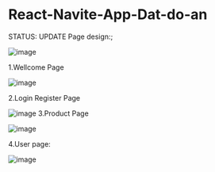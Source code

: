# React-Navite-App-Dat-do-an
STATUS: UPDATE
Page design:;

![image](https://github.com/huu77/React-Navite-App-Dat-do-an/assets/97447370/c662e362-0cf6-4319-98b7-40327c9570e9)


1.Wellcome Page

![image](https://github.com/huu77/React-Navite-App-Dat-do-an/assets/97447370/00e25f4d-79c7-4631-a6d9-93028a732b1a)

2.Login Register Page

![image](https://github.com/huu77/React-Navite-App-Dat-do-an/assets/97447370/c28dbf37-1977-47c1-bab4-76c97c78dddf)
3.Product Page

![image](https://github.com/huu77/React-Navite-App-Dat-do-an/assets/97447370/97b498cf-0dd3-4184-9bb0-d5af96c797d6)


4.User page:

![image](https://github.com/huu77/React-Navite-App-Dat-do-an/assets/97447370/52423149-2243-4e3d-9a4e-cc5a04ea53fb)


